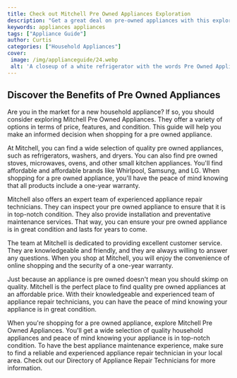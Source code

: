 ```yaml
---
title: Check out Mitchell Pre Owned Appliances Exploration
description: "Get a great deal on pre-owned appliances with this exploration of Mitchell Learn the ins and outs of shopping on a budget plus get the most out of your purchases"
keywords: appliances appliances
tags: ["Appliance Guide"]
author: Curtis
categories: ["Household Appliances"]
cover: 
 image: /img/applianceguide/24.webp
 alt: 'A closeup of a white refrigerator with the words Pre Owned Appliances Mitchell written on it'
---
```

## Discover the Benefits of Pre Owned Appliances

Are you in the market for a new household appliance? If so, you should consider exploring Mitchell Pre Owned Appliances. They offer a variety of options in terms of price, features, and condition. This guide will help you make an informed decision when shopping for a pre owned appliance.

At Mitchell, you can find a wide selection of quality pre owned appliances, such as refrigerators, washers, and dryers. You can also find pre owned stoves, microwaves, ovens, and other small kitchen appliances. You'll find affordable and affordable brands like Whirlpool, Samsung, and LG. When shopping for a pre owned appliance, you'll have the peace of mind knowing that all products include a one-year warranty. 

Mitchell also offers an expert team of experienced appliance repair technicians. They can inspect your pre owned appliance to ensure that it is in top-notch condition. They also provide installation and preventative maintenance services. That way, you can ensure your pre owned appliance is in great condition and lasts for years to come. 

The team at Mitchell is dedicated to providing excellent customer service. They are knowledgeable and friendly, and they are always willing to answer any questions. When you shop at Mitchell, you will enjoy the convenience of online shopping and the security of a one-year warranty. 

Just because an appliance is pre owned doesn't mean you should skimp on quality. Mitchell is the perfect place to find quality pre owned appliances at an affordable price. With their knowledgeable and experienced team of appliance repair technicians, you can have the peace of mind knowing your appliance is in great condition.

When you're shopping for a pre owned appliance, explore Mitchell Pre Owned Appliances. You'll get a wide selection of quality household appliances and peace of mind knowing your appliance is in top-notch condition. To have the best appliance maintenance experience, make sure to find a reliable and experienced appliance repair technician in your local area. Check out our Directory of Appliance Repair Technicians for more information.

